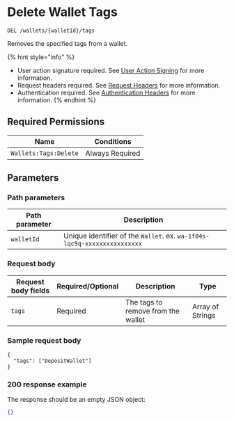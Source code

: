 # Delete Wallet Tags

`DEL /wallets/{walletId}/tags`

Removes the specified tags from a wallet.&#x20;

{% hint style="info" %}
* User action signature required. See [User Action Signing](../authentication/user-action-signing/) for more information.
* Request headers required. See [Request Headers](../../getting-started/request-headers.md) for more information.
* Authentication required. See [Authentication Headers](../../getting-started/request-headers.md#authentication-headers) for more information.
{% endhint %}

## Required Permissions

| Name                  | Conditions      |
| --------------------- | --------------- |
| `Wallets:Tags:Delete` | Always Required |

## Parameters <a href="#request-example.1" id="request-example.1"></a>

### Path parameters <a href="#path-parameters" id="path-parameters"></a>

| Path parameter | Description                                                              |
| -------------- | ------------------------------------------------------------------------ |
| `walletId`     | Unique identifier of the `Wallet`. ex. `wa-1f04s-lqc9q-xxxxxxxxxxxxxxxx` |

### Request body <a href="#native-currency-request-body" id="native-currency-request-body"></a>

| Request body fields | Required/Optional | Description                        | Type             |
| ------------------- | ----------------- | ---------------------------------- | ---------------- |
| `tags`              | Required          | The tags to remove from the wallet | Array of Strings |

### Sample request body <a href="#sample-native-currency-request" id="sample-native-currency-request"></a>

```shell
{
  "tags": ["DepositWallet"]
}
```

### 200 response example <a href="#native-currency-response-example" id="native-currency-response-example"></a>

The response should be an empty JSON object:

```json
{}
```
